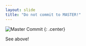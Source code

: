 ```yaml
---
layout: slide
title: "Do not commit to MASTER!"
---
```


![Master Commit](https://d3suqxyr95ccqd.cloudfront.net/sites/default/files/styles/image_600_width/public/secondary_images/images_and_text/gitflow-no-commit-to-master.jpg)
{: .center}

See above!
